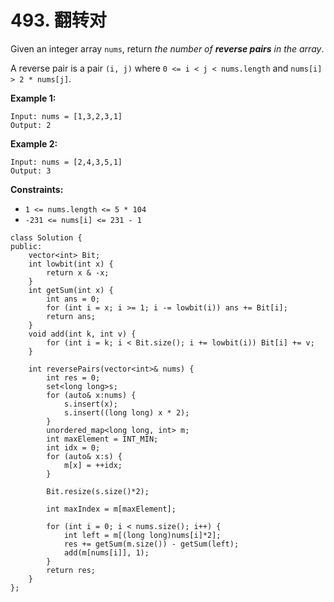 # 493. 翻转对

Given an integer array `nums`, return _the number of **reverse pairs** in the array_.

A reverse pair is a pair `(i, j)` where `0 <= i < j < nums.length` and `nums[i] > 2 * nums[j]`.&#x20;

**Example 1:**

```
Input: nums = [1,3,2,3,1]
Output: 2
```

**Example 2:**

```
Input: nums = [2,4,3,5,1]
Output: 3
```

**Constraints:**

* `1 <= nums.length <= 5 * 104`
* `-231 <= nums[i] <= 231 - 1`

```clike
class Solution {
public:
    vector<int> Bit;
    int lowbit(int x) {
        return x & -x;
    }
    int getSum(int x) {
        int ans = 0;
        for (int i = x; i >= 1; i -= lowbit(i)) ans += Bit[i];
        return ans;
    }
    void add(int k, int v) {
        for (int i = k; i < Bit.size(); i += lowbit(i)) Bit[i] += v;
    }

    int reversePairs(vector<int>& nums) {
        int res = 0;
        set<long long>s;
        for (auto& x:nums) {
            s.insert(x);
            s.insert((long long) x * 2);
        }
        unordered_map<long long, int> m;
        int maxElement = INT_MIN;
        int idx = 0;
        for (auto& x:s) {
            m[x] = ++idx;
        }

        Bit.resize(s.size()*2);
        
        int maxIndex = m[maxElement];
        
        for (int i = 0; i < nums.size(); i++) {
            int left = m[(long long)nums[i]*2];
            res += getSum(m.size()) - getSum(left);
            add(m[nums[i]], 1);
        }
        return res;
    }
};
```
